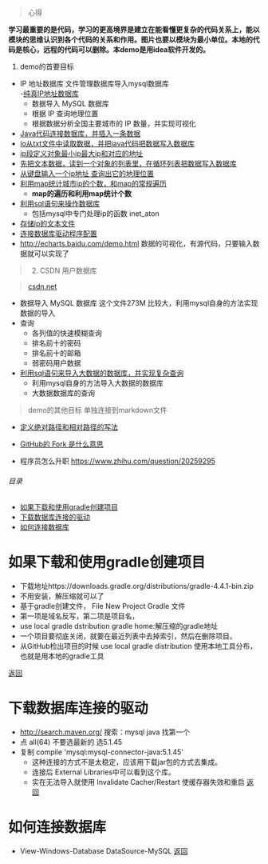 
> 心得

**学习最重要的是代码，学习的更高境界是建立在能看懂更复杂的代码关系上，能以模块的思维认识到各个代码的关系和作用。图片也要以模块为最小单位。本地的代码是核心，远程的代码可以删除。本demo是用idea软件开发的。**

1. demo的首要目标
- IP 地址数据库  文件管理数据库导入mysql数据库  
  -[纯真IP地址数据库](http://cz88.net/)   
  - 数据导入 MySQL 数据库
  - 根据 IP 查询地理位置
  - 根据数据分析全国主要城市的 IP 数量，并实现可视化
- [Java代码连接数据库，并插入一条数据](src/main/java/demo/Test.java)
- [io从txt文件中读取数据，并把java代码把数据写入数据库](src/main/java/demo/parer.java)
- [ip段定义对象最小ip最大ip和对应的地址](src/main/java/demo/IP.java)
- [先把文本数据，读到一个对象的列表里，在循环列表把数据写入数据库](src/main/java/demo/Parser1.java)
- [从键盘输入一个ip地址 查询出它的地理位置](src/main/java/demo/Loc.java)
- [利用map统计城市ip的个数，和map的常规遍历](src/main/java/demo/Stat.java)
    - **map的遍历和利用map统计个数**
- [利用sql语句来操作数据库](sql/db.sql)
    - 包括mysql中专门处理ip的函数 inet_aton
- [存储ip的文本文件](ip.txt)
- [连接数据库驱动程序配置](build.gradle)
- http://echarts.baidu.com/demo.html 数据的可视化，有源代码，只要输入数据就可以实现了

> 2. CSDN 用户数据库
  
> [csdn.net](http://csdn.net)
  
   - 数据导入 MySQL 数据库 这个文件273M 比较大，利用mysql自身的方法实现数据的导入
   - 查询
       - 各列值的快速模糊查询
       - 排名前十的密码
       - 排名前十的邮箱
       - 弱密码用户数据
- [利用sql语句来导入大数据的数据库，并实现复杂查询](sql/csdn.sql)
    - 利用mysql自身的方法导入大数据的数据库
    - 大数据数据库的查询
    
> demo的其他目标 单独连接到markdown文件

- [定义绝对路径和相对路径的写法](markdown/定义绝对路径和相对路径的写法.md)
- [GitHub的 Fork 是什么意思](markdown/GitHub的Fork是什么意思.md)

- 程序员怎么升职 https://www.zhihu.com/question/20259295

<h6 id="20171227_0">目录</h6>

- [如果下载和使用gradle创建项目](#20171227_1)
- [下载数据库连接的驱动](#20171227_2)
- [如何连接数据库](#20171227_3)


<h1 id="20171227_1">如果下载和使用gradle创建项目</h1>

- 下载地址https://downloads.gradle.org/distributions/gradle-4.4.1-bin.zip
- 不用安装，解压缩就可以了
- 基于gradle创建文件， File New Project Gradle 文件
-  第一项是域名反写，第二项是项目名， 
- use local gradle dstribution
  gradle home:解压缩的gradle地址
- 一个项目要彻底关闭，就要在最近列表中去掉索引，然后在删除项目。
- 从GitHub检出项目的时候 use local gradle distribution 
使用本地工具分布，也就是用本地的gradle工具

[返回](#20171227_0)

<h1 id="20171227_2">下载数据库连接的驱动</h1>

- http://search.maven.org/  搜索：mysql java  找第一个
- 点 all(64) 不要选最新的 选5.1.45
- 复制 compile 'mysql:mysql-connector-java:5.1.45' 
    - 这种连接的方式不是太稳定，应该用下载jar包的方式去集成。
    - 连接后 External Libraries中可以看到这个库。
    - 实在无法导入就使用 Invalidate Cacher/Restart  使缓存器失效和重启
    [返回](#20171227_0)
    
<h1 id="20171227_3">如何连接数据库</h1>

- View-Windows-Database  DataSource-MySQL
[返回](#20171227_0)

